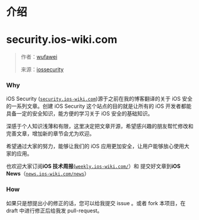 # 介绍

# security.ios-wiki.com

> 作者：[wufawei](https://github.com/wufawei)
> 
> 来源：[iossecurity](https://github.com/wufawei/iossecurity)

### Why

iOS Security ([`security.ios-wiki.com`](http://security.ios-wiki.com/))源于之前在我的博客翻译的关于 iOS 安全的一系列文章。创建 iOS Security 这个站点的目的就是让所有的 iOS 开发者都能具备一定的安全知识，能方便的学习关于 iOS 安全的基础知识。

深感于个人知识浅薄和有限，这里决定把文章开源，希望感兴趣的朋友帮忙修改和完善文章，增加新的章节会尤为欢迎。

希望通过大家的努力，能够让我们的 iOS 应用更加安全，让用户能够放心使用大家的应用。

也欢迎大家订阅**iOS 技术周报**([`weekly.ios-wiki.com/`](http://weekly.ios-wiki.com/)）和 提交好文章到**iOS News**（[`news.ios-wiki.com/news`](http://news.ios-wiki.com/news)）

### How

如果只是想提出小的修正的话，您可以给我提交 issue 。或者 fork 本项目，在 draft 中进行修正后给我发 pull-request。